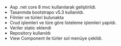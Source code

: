 - Asp .net core 8 mvc kullanılarak geliştirildi.
- Tasarımda bootstrapo v5.3 kullanıldı.
- Filmler ve türleri bulunakta
- Crud işlemleri ve türe göre listeleme işlemleri yapıldı.
- Veriler static eklendi
- Repository kullanıldı
- View Component ile türler sol menüye çekildi.
